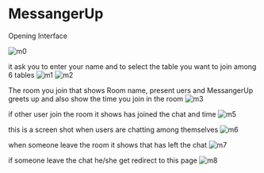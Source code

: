 # MessangerUp

Opening Interface

![m0](https://user-images.githubusercontent.com/79990459/114266822-0fcd4180-9a16-11eb-925b-05053c594acf.png)

it ask you to enter your name and to select the table you want to join among 6 tables
![m1](https://user-images.githubusercontent.com/79990459/114266837-283d5c00-9a16-11eb-9e0f-607ea1154ad3.png)
![m2](https://user-images.githubusercontent.com/79990459/114266878-689cda00-9a16-11eb-85f8-5259921ee68a.png)

The room you join that shows Room name, present uers and MessangerUp greets up and also show the time you join in the room
![m3](https://user-images.githubusercontent.com/79990459/114266921-bc0f2800-9a16-11eb-97ad-1c45ba16bb36.png)

if other user join the room it shows <name> has joined the chat and time 
![m5](https://user-images.githubusercontent.com/79990459/114266979-fd073c80-9a16-11eb-9589-40acfc547ce1.png)

this is a screen shot when users are chatting among themselves
![m6](https://user-images.githubusercontent.com/79990459/114267041-45bef580-9a17-11eb-91c0-6847dd347f9e.png)

when someone leave the room it shows that <name> has left the chat
  ![m7](https://user-images.githubusercontent.com/79990459/114267086-8159bf80-9a17-11eb-8c98-c96c746d5eaa.png)

if someone leave the chat he/she get redirect to this page
![m8](https://user-images.githubusercontent.com/79990459/114267121-a8b08c80-9a17-11eb-86de-e952ca807ca3.png)
